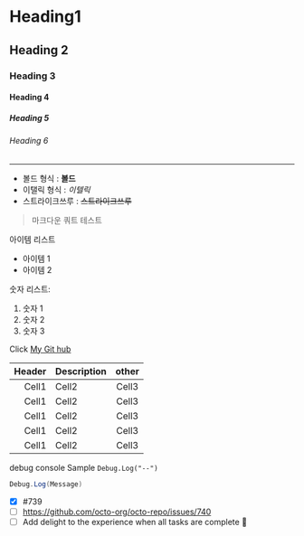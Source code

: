 <!--Heading-->

# Heading1
## Heading 2
### Heading 3
#### Heading 4
##### Heading 5
###### Heading 6

<!--Line -->

---

<!-- Text attributes -->

+ 볼드 형식 : **볼드** 
+ 이탤릭 형식 : *이텔릭*
+ 스트라이크쓰루 : ~~스트라이크쓰루~~

<!-- Quote -->
> 마크다운 쿼트 테스트 

<!-- Bullet list -->
아이템 리스트 
* 아이템 1
* 아이템 2

<!-- Numbered list -->
숫자 리스트:
1. 숫자 1
2. 숫자 2
3. 숫자 3

<!-- Link -->
Click [My Git hub](https://github.com/shingugitvr000)



<!-- Table -->

|Header|Description|other|
|--:|:--|:--:|
|Cell1|Cell2|Cell3|
|Cell1|Cell2|Cell3|
|Cell1|Cell2|Cell3|
|Cell1|Cell2|Cell3|
|Cell1|Cell2|Cell3|

<!-- Code -->

debug console Sample 
`Debug.Log("--")`

```c#
Debug.Log(Message)
```

<!-- TodoList -->

- [x] #739
- [ ] https://github.com/octo-org/octo-repo/issues/740
- [ ] Add delight to the experience when all tasks are complete :tada:
